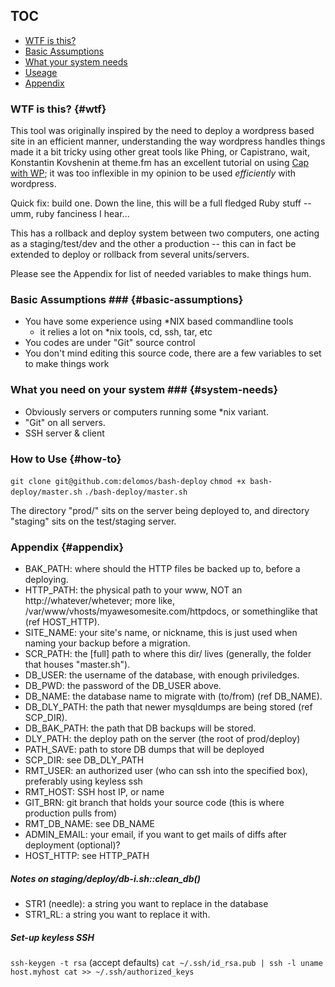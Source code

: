 ## TOC
+ [WTF is this?](#wtf)
+ [Basic Assumptions](#basic-assumptions)
+ [What your system needs](#system-needs)
+ [Useage](#how-to)
+ [Appendix](#appendix)

### WTF is this? {#wtf}
This tool was originally inspired by the need to deploy a wordpress based site in an efficient manner, understanding the way wordpress handles things made it a bit tricky using other great tools like Phing, or Capistrano, wait, Konstantin Kovshenin at theme.fm has an excellent tutorial on using [Cap with WP](http://theme.fm/2011/08/tutorial-deploying-wordpress-with-capistrano-2082/); it was too inflexible in my opinion to be used _*efficiently*_ with wordpress.

Quick fix: build one. Down the line, this will be a full fledged Ruby stuff -- umm, ruby fanciness I hear...

This has a rollback and deploy system between two computers, one acting as a staging/test/dev and the other a production -- this can in fact be extended to deploy or rollback from several units/servers.

Please see the Appendix for list of needed variables to make things hum.

### Basic Assumptions ### {#basic-assumptions}
+ You have some experience using *NIX based commandline tools
   + it relies a lot on *nix tools, cd, ssh, tar, etc
+ You codes are under "Git" source control
+ You don't mind editing this source code, there are a few variables to set to make things work

### What you need on your system ### {#system-needs}
+ Obviously servers or computers running some *nix variant.
+ "Git" on all servers.
+ SSH server & client

### How to Use {#how-to}
`git clone git@github.com:delomos/bash-deploy`
`chmod +x bash-deploy/master.sh`
`./bash-deploy/master.sh`

The directory "prod/" sits on the server being deployed to, and directory "staging" sits on the test/staging server.

### Appendix {#appendix}
 + BAK_PATH: where should the HTTP files be backed up to, before a deploying.
 + HTTP_PATH: the physical path to your www, NOT an http://whatever/whetever; more like, /var/www/vhosts/myawesomesite.com/httpdocs, or somethinglike that (ref HOST_HTTP).
 + SITE_NAME: your site's name, or nickname, this is just used when naming your backup before a migration.
 + SCR_PATH: the [full] path to where this dir/ lives (generally, the folder that houses "master.sh").
 + DB_USER: the username of the database, with enough priviledges.
 + DB_PWD: the password of the DB_USER above.
 + DB_NAME: the database name to migrate with (to/from) (ref DB_NAME).
 + DB_DLY_PATH: the path that newer mysqldumps are being stored (ref SCP_DIR).
 + DB_BAK_PATH: the path that DB backups will be stored. 
 + DLY_PATH: the deploy path on the server (the root of prod/deploy)
 + PATH_SAVE: path to store DB dumps that will be deployed
 + SCP_DIR: see DB_DLY_PATH
 + RMT_USER: an authorized user (who can ssh into the specified box), preferably using keyless ssh
 + RMT_HOST: SSH host IP, or name
 + GIT_BRN: git branch that holds your source code (this is where production pulls from)
 + RMT_DB_NAME: see DB_NAME
 + ADMIN_EMAIL: your email, if you want to get mails of diffs after deployment (optional)? 
 + HOST_HTTP: see HTTP_PATH
 
 ##### Notes on staging/deploy/db-i.sh::clean_db() 
 + STR1 (needle): a string you want to replace in the database
 + STR1_RL: a string you want to replace it with.
 
 ##### Set-up keyless SSH 
`ssh-keygen -t rsa` (accept defaults)
`cat ~/.ssh/id_rsa.pub | ssh -l uname host.myhost cat >> ~/.ssh/authorized_keys`